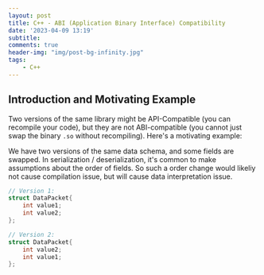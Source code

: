 ```yaml
---
layout: post
title: C++ - ABI (Application Binary Interface) Compatibility
date: '2023-04-09 13:19'
subtitle: 
comments: true
header-img: "img/post-bg-infinity.jpg"
tags:
    - C++
---
```


## Introduction and Motivating Example

Two versions of the same library might be API-Compatible (you can recompile your code), but they are not ABI-compatible (you cannot just swap the binary `.so` without recompiling). Here's a motivating example:

We have two versions of the same data schema, and some fields are swapped. In serialization / deserialization, it's common to make assumptions about the order of fields. So such a order change would likeliy not cause compilation issue, but will cause data interpretation issue.

```cpp
// Version 1:
struct DataPacket{
    int value1;
    int value2;
};

// Version 2:
struct DataPacket{
    int value2;
    int value1;
};
```